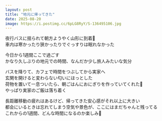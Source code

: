 ```yaml
---
layout: post
title: "地元に帰ってきた"
date: 2025-08-20
image: https://i.postimg.cc/6pLG8RyY/S-136495106.jpg
---
```


夜行バスに揺られて朝方ようやく山形に到着🚌  
車内は寒かったり狭かったりでぐっすりは眠れなかった  

今日から1週間ここで過ごす  
かなり久しぶりの地元での時間、なんだか少し旅人みたいな気分  

バスを降りて、カフェで時間をつぶしてから実家へ  
玄関を開けると変わらない匂いにほっとした  
荷物を置いて一息ついたら、朝ごはんにおにぎりを作っていてくれた🍙  
やっぱり実家のご飯は落ち着く  

長距離移動の疲れはあるけど、帰ってきた安心感がそれ以上に大きい  
都会にいるときは忘れてしまう空気や景色が、ここにはまだちゃんと残ってる  
これからの1週間、どんな時間になるのか楽しみ🌿  
